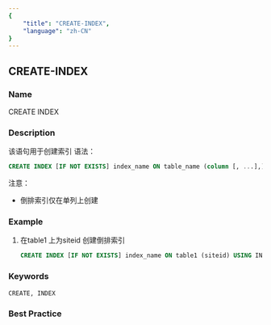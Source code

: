 ```yaml
---
{
    "title": "CREATE-INDEX",
    "language": "zh-CN"
}
---
```


<!--
Licensed to the Apache Software Foundation (ASF) under one
or more contributor license agreements.  See the NOTICE file
distributed with this work for additional information
regarding copyright ownership.  The ASF licenses this file
to you under the Apache License, Version 2.0 (the
"License"); you may not use this file except in compliance
with the License.  You may obtain a copy of the License at

  http://www.apache.org/licenses/LICENSE-2.0

Unless required by applicable law or agreed to in writing,
software distributed under the License is distributed on an
"AS IS" BASIS, WITHOUT WARRANTIES OR CONDITIONS OF ANY
KIND, either express or implied.  See the License for the
specific language governing permissions and limitations
under the License.
-->

## CREATE-INDEX

### Name

CREATE INDEX

### Description

该语句用于创建索引
语法：

```sql
CREATE INDEX [IF NOT EXISTS] index_name ON table_name (column [, ...],) [USING INVERTED] [COMMENT'balabala'];
```
注意：
- 倒排索引仅在单列上创建

### Example

1. 在table1 上为siteid 创建倒排索引

   ```sql
   CREATE INDEX [IF NOT EXISTS] index_name ON table1 (siteid) USING INVERTED COMMENT 'balabala';
   ```


### Keywords

```text
CREATE, INDEX
```

### Best Practice

